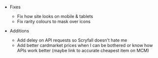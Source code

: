 * Fixes
	* Fix how site looks on mobile & tablets
	* Fix rarity colours to mask over icons

* Additions
	* Add deley on API requests so Scryfall doesn't hate me
	* Add better cardmarket prices when I can be bothered or know how APIs work better (maybe link to accurate cheapest item on MCM)